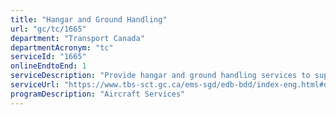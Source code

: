 ```yaml
---
title: "Hangar and Ground Handling"
url: "gc/tc/1665"
department: "Transport Canada"
departmentAcronym: "tc"
serviceId: "1665"
onlineEndtoEnd: 1
serviceDescription: "Provide hangar and ground handling services to support Transport Canada, Department of Fisheries and Oceans, Department of National Defense and other government departments and agencies."
serviceUrl: "https://www.tbs-sct.gc.ca/ems-sgd/edb-bdd/index-eng.html#orgs/program/TC-BTW06/infograph/intro"
programDescription: "Aircraft Services"
---
```

